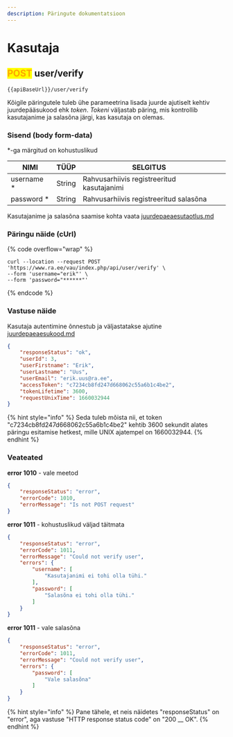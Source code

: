 ```yaml
---
description: Päringute dokumentatsioon
---
```


# Kasutaja

## <mark style="color:orange;">POST</mark> user/verify

```
{{apiBaseUrl}}/user/verify
```

Kõigile päringutele tuleb ühe parameetrina lisada juurde ajutiselt kehtiv juurdepääsukood ehk _token_. _Tokeni_ väljastab päring, mis kontrollib kasutajanime ja salasõna järgi, kas kasutaja on olemas.

### Sisend (body form-data)

\*-ga märgitud on kohustuslikud

<table><thead><tr><th>NIMI</th><th>TÜÜP</th><th>SELGITUS</th><th data-hidden></th></tr></thead><tbody><tr><td>username *</td><td>String</td><td>Rahvusarhiivis registreeritud kasutajanimi</td><td></td></tr><tr><td>password *</td><td>String</td><td>Rahvusarhiivis registreeritud salasõna</td><td></td></tr></tbody></table>

Kasutajanime ja salasõna saamise kohta vaata [juurdepaeaesutaotlus.md](../juurdepaeaesutaotlus.md "mention")

### Päringu näide (cUrl)

{% code overflow="wrap" %}
```shell
curl --location --request POST 'https://www.ra.ee/vau/index.php/api/user/verify' \
--form 'username="erik"' \
--form 'password="******"'
```
{% endcode %}

### Vastuse näide

Kasutaja autentimine õnnestub ja väljastatakse ajutine [juurdepaeaesukood.md](../juurdepaeaesukood.md "mention")

```json
{
    "responseStatus": "ok",
    "userId": 3,
    "userFirstname": "Erik",
    "userLastname": "Uus",
    "userEmail": "erik.uus@ra.ee",
    "accessToken": "c7234cb8fd247d668062c55a6b1c4be2",
    "tokenLifetime": 3600,
    "requestUnixTime": 1660032944
}
```

{% hint style="info" %}
Seda tuleb mõista nii, et token "c7234cb8fd247d668062c55a6b1c4be2" kehtib 3600 sekundit alates päringu esitamise hetkest, mille UNIX ajatempel on 1660032944.
{% endhint %}

### Veateated

**error 1010** - vale meetod

```json
{
    "responseStatus": "error",
    "errorCode": 1010,
    "errorMessage": "Is not POST request"
}
```

**error 1011** - kohustuslikud väljad täitmata

```json
{
    "responseStatus": "error",
    "errorCode": 1011,
    "errorMessage": "Could not verify user",
    "errors": {
        "username": [
            "Kasutajanimi ei tohi olla tühi."
        ],
        "password": [
            "Salasõna ei tohi olla tühi."
        ]
    }
}
```

**error 1011** - vale salasõna

```json
{
    "responseStatus": "error",
    "errorCode": 1011,
    "errorMessage": "Could not verify user",
    "errors": {
        "password": [
            "Vale salasõna"
        ]
    }
}
```

{% hint style="info" %}
Pane tähele, et neis näidetes "responseStatus" on "error", aga vastuse "HTTP response status code" on "200 __ OK".&#x20;
{% endhint %}

